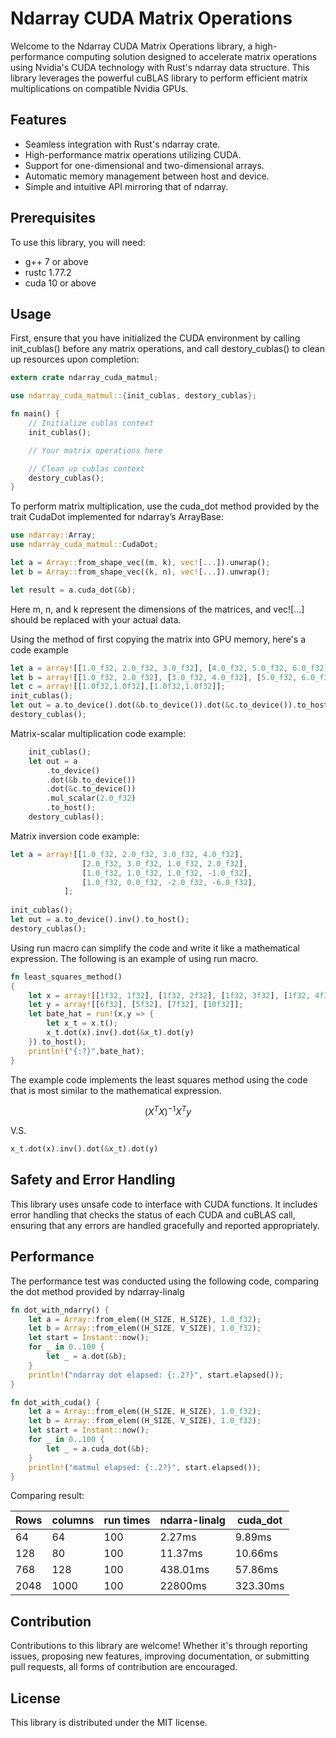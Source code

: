 # Ndarray CUDA Matrix Operations

Welcome to the Ndarray CUDA Matrix Operations library, a high-performance computing solution designed to accelerate matrix operations using Nvidia's CUDA technology with Rust's ndarray data structure. This library leverages the powerful cuBLAS library to perform efficient matrix multiplications on compatible Nvidia GPUs.

## Features
- Seamless integration with Rust's ndarray crate.
- High-performance matrix operations utilizing CUDA.
- Support for one-dimensional and two-dimensional arrays.
- Automatic memory management between host and device.
- Simple and intuitive API mirroring that of ndarray.

## Prerequisites

To use this library, you will need:
- g++ 7 or above
- rustc 1.77.2
- cuda 10 or above

## Usage

First, ensure that you have initialized the CUDA environment by calling init_cublas() before any matrix operations, and call destory_cublas() to clean up resources upon completion:

```Rust
extern crate ndarray_cuda_matmul;

use ndarray_cuda_matmul::{init_cublas, destory_cublas};

fn main() {
    // Initialize cublas context
    init_cublas();

    // Your matrix operations here

    // Clean up cublas context
    destory_cublas();
}
```

To perform matrix multiplication, use the cuda_dot method provided by the trait CudaDot implemented for ndarray’s ArrayBase:

```Rust
use ndarray::Array;
use ndarray_cuda_matmul::CudaDot;

let a = Array::from_shape_vec((m, k), vec![...]).unwrap();
let b = Array::from_shape_vec((k, n), vec![...]).unwrap();

let result = a.cuda_dot(&b);

```
Here m, n, and k represent the dimensions of the matrices, and vec![...] should be replaced with your actual data.

Using the method of first copying the matrix into GPU memory, here's a code example

```Rust
let a = array![[1.0_f32, 2.0_f32, 3.0_f32], [4.0_f32, 5.0_f32, 6.0_f32]];
let b = array![[1.0_f32, 2.0_f32], [3.0_f32, 4.0_f32], [5.0_f32, 6.0_f32]];
let c = array![[1.0f32,1.0f32],[1.0f32,1.0f32]];
init_cublas();
let out = a.to_device().dot(&b.to_device()).dot(&c.to_device()).to_host();
destory_cublas();
```
Matrix-scalar multiplication code example:

```Rust
    init_cublas();
    let out = a
        .to_device()
        .dot(&b.to_device())
        .dot(&c.to_device())
        .mul_scalar(2.0_f32)
        .to_host();
    destory_cublas();
```

Matrix inversion code example:

```Rust
let a = array![[1.0_f32, 2.0_f32, 3.0_f32, 4.0_f32],
                [2.0_f32, 3.0_f32, 1.0_f32, 2.0_f32],
                [1.0_f32, 1.0_f32, 1.0_f32, -1.0_f32],
                [1.0_f32, 0.0_f32, -2.0_f32, -6.0_f32],
            ];
    
init_cublas();
let out = a.to_device().inv().to_host();
destory_cublas();
```
Using run macro can simplify the code and write it like a mathematical expression. The following is an example of using run macro.

```Rust
fn least_squares_method()
{
    let x = array![[1f32, 1f32], [1f32, 2f32], [1f32, 3f32], [1f32, 4f32]];
    let y = array![[6f32], [5f32], [7f32], [10f32]];
    let bate_hat = run!(x,y => {
        let x_t = x.t();
        x_t.dot(x).inv().dot(&x_t).dot(y)
    }).to_host();
    println!("{:?}",bate_hat);
}
```
The example code implements the least squares method using the code that is most similar to the mathematical expression.

$$(X^TX)^{-1}X^Ty$$

V.S.
```Rust
x_t.dot(x).inv().dot(&x_t).dot(y)
```

## Safety and Error Handling

This library uses unsafe code to interface with CUDA functions. It includes error handling that checks the status of each CUDA and cuBLAS call, ensuring that any errors are handled gracefully and reported appropriately.

## Performance

The performance test was conducted using the following code, comparing the dot method provided by ndarray-linalg

```Rust
fn dot_with_ndarry() {
    let a = Array::from_elem((H_SIZE, H_SIZE), 1.0_f32);
    let b = Array::from_elem((H_SIZE, V_SIZE), 1.0_f32);
    let start = Instant::now();
    for _ in 0..100 {
        let _ = a.dot(&b);
    }
    println!("ndarray dot elapsed: {:.2?}", start.elapsed());
}

fn dot_with_cuda() {
    let a = Array::from_elem((H_SIZE, H_SIZE), 1.0_f32);
    let b = Array::from_elem((H_SIZE, V_SIZE), 1.0_f32);
    let start = Instant::now();
    for _ in 0..100 {
        let _ = a.cuda_dot(&b);
    }
    println!("matmul elapsed: {:.2?}", start.elapsed());
}
```
Comparing result:


|Rows|columns|run times|ndarra-linalg|cuda_dot|
|----|----|----|----|----|
|64|64|100|2.27ms|9.89ms|
|128|80|100|11.37ms|10.66ms|
|768|128|100|438.01ms|57.86ms|
|2048|1000|100|22800ms|323.30ms|

## Contribution

Contributions to this library are welcome! Whether it's through reporting issues, proposing new features, improving documentation, or submitting pull requests, all forms of contribution are encouraged.

## License

This library is distributed under the MIT license. 

